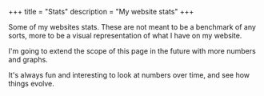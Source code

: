 +++
title = "Stats"
description = "My website stats"
+++

Some of my websites stats. These are not meant to be a benchmark of any sorts,
more to be a visual representation of what I have on my website.

I'm going to extend the scope of this page in the future with more numbers and
graphs.

It's always fun and interesting to look at numbers over time, and see how things
evolve.

